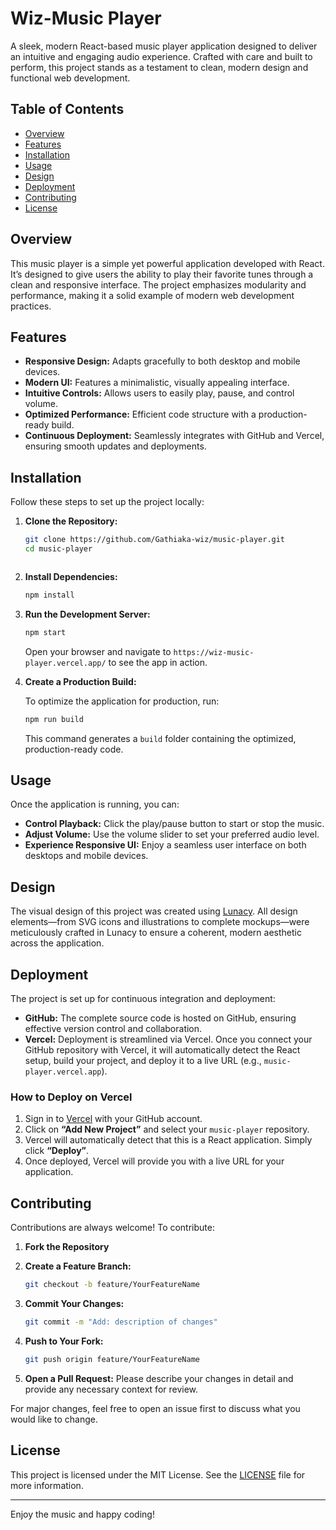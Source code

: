 # Wiz-Music Player

A sleek, modern React-based music player application designed to deliver an intuitive and engaging audio experience. Crafted with care and built to perform, this project stands as a testament to clean, modern design and functional web development.

## Table of Contents

- [Overview](#overview)
- [Features](#features)
- [Installation](#installation)
- [Usage](#usage)
- [Design](#design)
- [Deployment](#deployment)
- [Contributing](#contributing)
- [License](#license)

## Overview

This music player is a simple yet powerful application developed with React. It’s designed to give users the ability to play their favorite tunes through a clean and responsive interface. The project emphasizes modularity and performance, making it a solid example of modern web development practices.

## Features

- **Responsive Design:** Adapts gracefully to both desktop and mobile devices.
- **Modern UI:** Features a minimalistic, visually appealing interface.
- **Intuitive Controls:** Allows users to easily play, pause, and control volume.
- **Optimized Performance:** Efficient code structure with a production-ready build.
- **Continuous Deployment:** Seamlessly integrates with GitHub and Vercel, ensuring smooth updates and deployments.

## Installation

Follow these steps to set up the project locally:

1. **Clone the Repository:**

   ```bash
   git clone https://github.com/Gathiaka-wiz/music-player.git
   cd music-player



2. **Install Dependencies:**

   ```bash
   npm install
   ```

3. **Run the Development Server:**

   ```bash
   npm start
   ```

   Open your browser and navigate to `https://wiz-music-player.vercel.app/` to see the app in action.

4. **Create a Production Build:**

   To optimize the application for production, run:

   ```bash
   npm run build
   ```

   This command generates a `build` folder containing the optimized, production-ready code.

## Usage

Once the application is running, you can:
- **Control Playback:** Click the play/pause button to start or stop the music.
- **Adjust Volume:** Use the volume slider to set your preferred audio level.
- **Experience Responsive UI:** Enjoy a seamless user interface on both desktops and mobile devices.

## Design

The visual design of this project was created using [Lunacy](https://icons8.com/lunacy). All design elements—from SVG icons and illustrations to complete mockups—were meticulously crafted in Lunacy to ensure a coherent, modern aesthetic across the application.

## Deployment

The project is set up for continuous integration and deployment:

- **GitHub:** The complete source code is hosted on GitHub, ensuring effective version control and collaboration.
- **Vercel:** Deployment is streamlined via Vercel. Once you connect your GitHub repository with Vercel, it will automatically detect the React setup, build your project, and deploy it to a live URL (e.g., `music-player.vercel.app`).

### How to Deploy on Vercel

1. Sign in to [Vercel](https://vercel.com) with your GitHub account.
2. Click on **“Add New Project”** and select your `music-player` repository.
3. Vercel will automatically detect that this is a React application. Simply click **“Deploy”**.
4. Once deployed, Vercel will provide you with a live URL for your application.

## Contributing

Contributions are always welcome! To contribute:

1. **Fork the Repository**
2. **Create a Feature Branch:**

   ```bash
   git checkout -b feature/YourFeatureName
   ```

3. **Commit Your Changes:**

   ```bash
   git commit -m "Add: description of changes"
   ```

4. **Push to Your Fork:**

   ```bash
   git push origin feature/YourFeatureName
   ```

5. **Open a Pull Request:** Please describe your changes in detail and provide any necessary context for review.

For major changes, feel free to open an issue first to discuss what you would like to change.

## License

This project is licensed under the MIT License. See the [LICENSE](LICENSE) file for more information.

---

Enjoy the music and happy coding!
```

